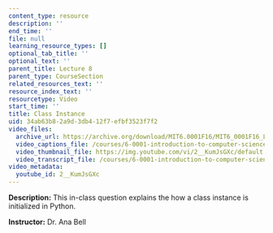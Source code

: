 ```yaml
---
content_type: resource
description: ''
end_time: ''
file: null
learning_resource_types: []
optional_tab_title: ''
optional_text: ''
parent_title: Lecture 8
parent_type: CourseSection
related_resources_text: ''
resource_index_text: ''
resourcetype: Video
start_time: ''
title: Class Instance
uid: 34ab63b8-2a9d-3db4-12f7-efbf3523f7f2
video_files:
  archive_url: https://archive.org/download/MIT6.0001F16/MIT6_0001F16_Lecture_08_exercise_02_300k.mp4
  video_captions_file: /courses/6-0001-introduction-to-computer-science-and-programming-in-python-fall-2016/c183e98852b65e3bb9092e380e478c86_2__KumJsGXc.vtt
  video_thumbnail_file: https://img.youtube.com/vi/2__KumJsGXc/default.jpg
  video_transcript_file: /courses/6-0001-introduction-to-computer-science-and-programming-in-python-fall-2016/4af66bdbb6c972292dbeeccb437d1738_2__KumJsGXc.pdf
video_metadata:
  youtube_id: 2__KumJsGXc
---
```


**Description:** This in-class question explains the how a class instance is initialized in Python.

**Instructor:** Dr. Ana Bell